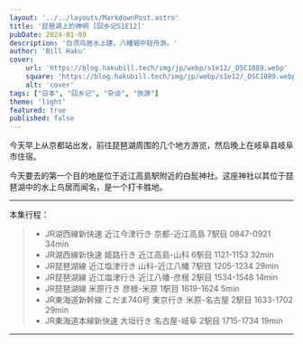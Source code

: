 ```yaml
---
layout: '../../layouts/MarkdownPost.astro'
title: '琵琶湖上的神明 [回乡记S1E12]'
pubDate: 2024-01-09
description: '白须鸟居水上建，八幡堀中轻舟游。'
author: 'Bill Haku'
cover:
    url: 'https://blog.hakubill.tech/img/jp/webp/s1e12/_DSC1089.webp'
    square: 'https://blog.hakubill.tech/img/jp/webp/s1e12/_DSC1089.webp'
    alt: 'cover'
tags: ["日本", "回乡记", "杂谈", "旅游"]
theme: 'light'
featured: true
published: false
---
```


今天早上从京都站出发，前往琵琶湖周围的几个地方游览，然后晚上在岐阜县岐阜市住宿。

今天要去的第一个目的地是位于近江高島駅附近的白髭神社。这座神社以其位于琵琶湖中的水上鸟居而闻名，是一个打卡胜地。


---

本集行程：

> - JR湖西線新快速 近江今津行き 京都-近江高島 7駅目 0847-0921 34min
> - JR湖西線新快速 姫路行き 近江高島-山科 6駅目 1121-1153 32min
> - JR琵琶湖線 近江塩津行き 山科-近江八幡 7駅目 1205-1234 29min
> - JR琵琶湖線 近江塩津行き 近江八幡-彦根 2駅目 1534-1548 14min
> - JR琵琶湖線 米原行き 彦根-米原 1駅目 1619-1624 5min
> - JR東海道新幹線 こだま740号 東京行き 米原-名古屋 2駅目 1633-1702 29min
> - JR東海道本線新快速 大垣行き 名古屋-岐阜 2駅目 1715-1734 19min

---
